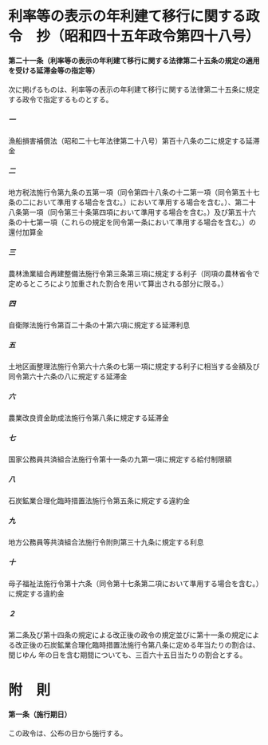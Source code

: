 # 利率等の表示の年利建て移行に関する政令　抄（昭和四十五年政令第四十八号）
#### 第二十一条（利率等の表示の年利建て移行に関する法律第二十五条の規定の適用を受ける延滞金等の指定等）
次に掲げるものは、利率等の表示の年利建て移行に関する法律第二十五条に規定する政令で指定するものとする。
##### 一
漁船損害補償法（昭和二十七年法律第二十八号）第百十八条の二に規定する延滞金
##### 二
地方税法施行令第九条の五第一項（同令第四十八条の十二第一項（同令第五十七条の二において準用する場合を含む。）において準用する場合を含む。）、第二十八条第一項（同令第三十条第四項において準用する場合を含む。）及び第五十六条の十七第一項（これらの規定を同令第一条において準用する場合を含む。）の還付加算金
##### 三
農林漁業組合再建整備法施行令第三条第三項に規定する利子（同項の農林省令で定めるところにより加重された割合を用いて算出される部分に限る。）
##### 四
自衛隊法施行令第百二十条の十第六項に規定する延滞利息
##### 五
土地区画整理法施行令第六十六条の七第一項に規定する利子に相当する金額及び同令第六十六条の八に規定する延滞金
##### 六
農業改良資金助成法施行令第八条に規定する延滞金
##### 七
国家公務員共済組合法施行令第十一条の九第一項に規定する給付制限額
##### 八
石炭鉱業合理化臨時措置法施行令第五条に規定する違約金
##### 九
地方公務員等共済組合法施行令附則第三十九条に規定する利息
##### 十
母子福祉法施行令第十六条（同令第十七条第二項において準用する場合を含む。）に規定する違約金
##### ２
第二条及び第十四条の規定による改正後の政令の規定並びに第十一条の規定による改正後の石炭鉱業合理化臨時措置法施行令第八条に定める年当たりの割合は、閏じゆん
年の日を含む期間についても、三百六十五日当たりの割合とする。
# 附　則
#### 第一条（施行期日）
この政令は、公布の日から施行する。
